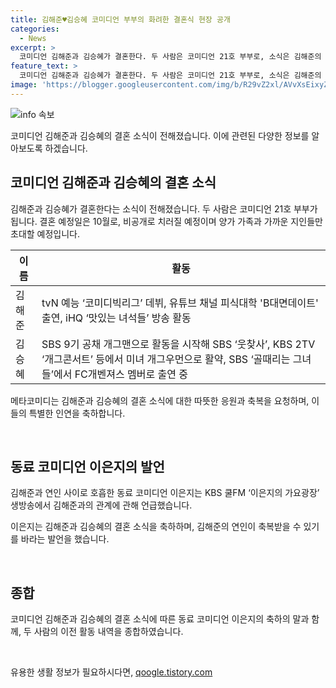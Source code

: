 ```yaml
---
title: 김해준♥김승혜 코미디언 부부의 화려한 결혼식 현장 공개
categories:
  - News
excerpt: >
  코미디언 김해준과 김승혜가 결혼한다. 두 사람은 코미디언 21호 부부로, 소식은 김해준의 소속사를 통해 전해졌다. 결혼 예식은 비공개로 치러지며, 양가 가족과 가까운 지인들만 초대된다. 김해준의 동료 코미디언 이은지는 김해준과 김승혜의 관계를 언급하며 축하의 말을 전했다. 김해준은 tvN 예능을 시작으로 다양한 방송에서 활약하고 있고, 김승혜는 SBS와 KBS 등에서 미녀 개그우먼으로 인기를 끌었다.
feature_text: >
  코미디언 김해준과 김승혜가 결혼한다. 두 사람은 코미디언 21호 부부로, 소식은 김해준의 소속사를 통해 전해졌다. 결혼 예식은 비공개로 치러지며, 양가 가족과 가까운 지인들만 초대된다. 김해준의 동료 코미디언 이은지는 김해준과 김승혜의 관계를 언급하며 축하의 말을 전했다. 김해준은 tvN 예능을 시작으로 다양한 방송에서 활약하고 있고, 김승혜는 SBS와 KBS 등에서 미녀 개그우먼으로 인기를 끌었다.
image: 'https://blogger.googleusercontent.com/img/b/R29vZ2xl/AVvXsEixyZcFfHzMRdzZMjFBmAUKJYCLCGyLL1o632UiGVXcaFdKo_bkvkuCioo0uUKlGfBVcT3P84aROyZIXSBEx3Aw5nCQ3pTgDom1WDC4m8eifvWiAmWEEVb4x6G_l8C0QH225ldMjyaFvpxGEBGNO37VmDTDMHGhJPq73UglMfDca1-0aw/s1600/blogspot.png'
---
```


<p><img src="https://blogger.googleusercontent.com/img/b/R29vZ2xl/AVvXsEixyZcFfHzMRdzZMjFBmAUKJYCLCGyLL1o632UiGVXcaFdKo_bkvkuCioo0uUKlGfBVcT3P84aROyZIXSBEx3Aw5nCQ3pTgDom1WDC4m8eifvWiAmWEEVb4x6G_l8C0QH225ldMjyaFvpxGEBGNO37VmDTDMHGhJPq73UglMfDca1-0aw/s1600/blogspot.png" alt="info 속보" /></p>

<p data-ke-size="size16">코미디언 김해준과 김승혜의 결혼 소식이 전해졌습니다. 이에 관련된 다양한 정보를 알아보도록 하겠습니다.</p>

<h2 data-ke-size="size26">코미디언 김해준과 김승혜의 결혼 소식</h2>

<p data-ke-size="size16">김해준과 김승혜가 결혼한다는 소식이 전해졌습니다. 두 사람은 코미디언 21호 부부가 됩니다. 결혼 예정일은 10월로, 비공개로 치러질 예정이며 양가 가족과 가까운 지인들만 초대할 예정입니다. </p>

<table>
    <thead>
        <tr>
            <th>이름</th>
            <th>활동</th>
        </tr>
    </thead>
    <tbody>
        <tr>
            <td>김해준</td>
            <td>tvN 예능 ‘코미디빅리그’ 데뷔, 유튜브 채널 피식대학 'B대면데이트' 출연, iHQ ‘맛있는 녀석들’ 방송 활동</td>
        </tr>
        <tr>
            <td>김승혜</td>
            <td>SBS 9기 공채 개그맨으로 활동을 시작해 SBS ‘웃찾사’, KBS 2TV ‘개그콘서트’ 등에서 미녀 개그우먼으로 활약, SBS ‘골때리는 그녀들’에서 FC개벤져스 멤버로 출연 중</td>
        </tr>
    </tbody>
</table>

<p data-ke-size="size16">메타코미디는 김해준과 김승혜의 결혼 소식에 대한 따뜻한 응원과 축복을 요청하며, 이들의 특별한 인연을 축하합니다.</p>

<p data-ke-size="size16">&nbsp;</p>

<h2 data-ke-size="size26">동료 코미디언 이은지의 발언</h2>

<p data-ke-size="size16">김해준과 연인 사이로 호흡한 동료 코미디언 이은지는 KBS 쿨FM ‘이은지의 가요광장’ 생방송에서 김해준과의 관계에 관해 언급했습니다. </p>

<p data-ke-size="size16">이은지는 김해준과 김승혜의 결혼 소식을 축하하며, 김해준의 연인이 축복받을 수 있기를 바라는 발언을 했습니다. </p>

<p data-ke-size="size16">&nbsp;</p>

<h2 data-ke-size="size26">종합</h2>

<p data-ke-size="size16">코미디언 김해준과 김승혜의 결혼 소식에 따른 동료 코미디언 이은지의 축하의 말과 함께, 두 사람의 이전 활동 내역을 종합하였습니다.</p>

<p data-ke-size="size16">&nbsp;</p>
유용한 생활 정보가 필요하시다면, <a href="https://qoogle.tistory.com" rel="dofollow">qoogle.tistory.com</a>


